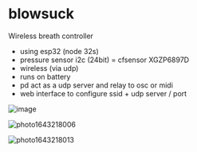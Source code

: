 # blowsuck
Wireless breath controller

- using esp32 (node 32s)
- pressure sensor i2c (24bit) = cfsensor XGZP6897D
- wireless (via udp)
- runs on battery
- pd act as a udp server and relay to osc or midi
- web interface to configure ssid + udp server / port

![image](https://user-images.githubusercontent.com/441764/152018330-60fa6280-8540-4b97-8292-34e2692896ad.png)

![photo1643218006](https://user-images.githubusercontent.com/441764/152017938-cecceb2d-7439-45f2-8e83-aee7932defc1.jpeg)

![photo1643218013](https://user-images.githubusercontent.com/441764/152017958-75eab607-ca6a-4fcd-848e-e17fa4ee799d.jpeg)
